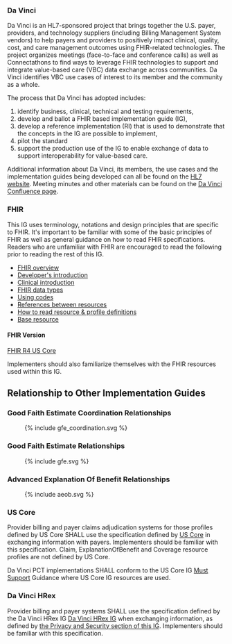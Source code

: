 ### Da Vinci
Da Vinci is an HL7-sponsored project that brings together the U.S. payer, providers, and technology suppliers (including Billing Management System vendors)  to help payers and providers to positively impact clinical, quality, cost, and care management outcomes using FHIR-related technologies. The project organizes meetings (face-to-face and conference calls) as well as Connectathons to find ways to leverage FHIR technologies to support and integrate value-based care (VBC) data exchange across communities. Da Vinci identifies VBC use cases of interest to its member and the community as a whole.

The process that Da Vinci has adopted includes:
1. identify business, clinical, technical and testing requirements,
2. develop and ballot a FHIR based implementation guide (IG),
3. develop a reference implementation (RI) that is used to demonstrate that the concepts in the IG are possible to implement,
4. pilot the standard
5. support the production use of the IG to enable exchange of data to support interoperability for value-based care.

Additional information about Da Vinci, its members, the use cases and the implementation guides being developed can all be found on the [HL7 website](http://www.hl7.org/about/davinci). Meeting minutes and other materials can be found on the [Da Vinci Confluence page](https://confluence.hl7.org/display/DVP).

### FHIR
This IG uses terminology, notations and design principles that are specific to FHIR. It's important to be familiar with some of the basic principles of FHIR as well
as general guidance on how to read FHIR specifications. Readers who are unfamiliar with FHIR are encouraged to read the following prior to reading the rest of this IG.

* [FHIR overview]({{site.data.fhir.path}}overview.html)
* [Developer's introduction]({{site.data.fhir.path}}overview-dev.html)
* [Clinical introduction]({{site.data.fhir.path}}overview-clinical.html)
* [FHIR data types]({{site.data.fhir.path}}datatypes.html)
* [Using codes]({{site.data.fhir.path}}terminologies.html)
* [References between resources]({{site.data.fhir.path}}references.html)
* [How to read resource & profile definitions]({{site.data.fhir.path}}formats.html)
* [Base resource]({{site.data.fhir.path}}resource.html)

#### FHIR Version
[FHIR R4 US Core](http://hl7.org/fhir/us/core/index.html) 

Implementers should also familiarize themselves with the FHIR resources used within this IG.

## Relationship to Other Implementation Guides

### Good Faith Estimate Coordination Relationships

<figure>
{% include gfe_coordination.svg %}
</figure>

### Good Faith Estimate Relationships

<figure>
{% include gfe.svg %}
</figure>

### Advanced Explanation Of Benefit Relationships

<figure>
{% include aeob.svg %}
</figure>

### US Core
Provider billing and payer claims adjudication systems for those profiles defined by US Core SHALL use the specification defined by [US Core](http://hl7.org/fhir/us/core/index.html) in exchanging information with payers. Implementers should be familiar with this specification. Claim, ExplanationOfBenefit and Coverage resource profiles are not defined by US Core.

Da Vinci PCT implementations SHALL conform to the US Core IG [Must Support](http://hl7.org/fhir/us/core/general-guidance.html#must-support) Guidance where US Core IG resources are used.


### Da Vinci HRex
Provider billing and payer systems SHALL use the specification defined by the Da Vinci HRex IG [Da Vinci HRex IG](http://hl7.org/fhir/us/davinci-hrex) when exchanging information, as defined by [the Privacy and Security section of this IG](security.html). Implementers should be familiar with this specification.

